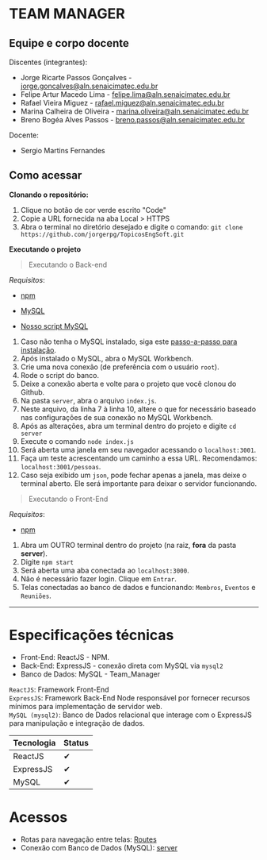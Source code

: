 # TEAM MANAGER

## Equipe e corpo docente

Discentes (integrantes):

- Jorge Ricarte Passos Gonçalves - jorge.goncalves@aln.senaicimatec.edu.br
- Felipe Artur Macedo Lima - felipe.lima@aln.senaicimatec.edu.br
- Rafael Vieira Miguez - rafael.miguez@aln.senaicimatec.edu.br
- Marina Calheira de Oliveira - marina.oliveira@aln.senaicimatec.edu.br
- Breno Bogéa Alves Passos - breno.passos@aln.senaicimatec.edu.br

Docente:

- Sergio Martins Fernandes


## Como acessar

**Clonando o repositório:**<br/>
1. Clique no botão de cor verde escrito "Code"
2. Copie a URL fornecida na aba Local > HTTPS
3. Abra o terminal no diretório desejado e digite o comando: `git clone https://github.com/jorgerpg/TopicosEngSoft.git`

**Executando o projeto**<br/>
> Executando o Back-end

*Requisitos*: 
- [npm](https://docs.npmjs.com/downloading-and-installing-node-js-and-npm)
- [MySQL](https://dev.mysql.com/downloads/installer/)

- [Nosso script MySQL](https://docs.google.com/document/d/1WbkUUopGC6hdc7APQQ4b5MDZ-2g07MCo8G4GKXQEDRg/edit?usp=sharing)

1. Caso não tenha o MySQL instalado, siga este [passo-a-passo para instalação](https://youtu.be/KYaZVqHHXpM).
2. Após instalado o MySQL, abra o MySQL Workbench.
3. Crie uma nova conexão (de preferência com o usuário `root`).
5. Rode o script do banco.
7. Deixe a conexão aberta e volte para o projeto que você clonou do Github.
8. Na pasta `server`, abra o arquivo `index.js`.
9. Neste arquivo, da linha 7 à linha 10, altere o que for necessário baseado nas configurações de sua conexão no MySQL Workbench.
10. Após as alterações, abra um terminal dentro do projeto e digite `cd server`
11. Execute o comando `node index.js`
12. Será aberta uma janela em seu navegador acessando o `localhost:3001`.
13. Faça um teste acrescentando um caminho a essa URL. Recomendamos: `localhost:3001/pessoas`.
14. Caso seja exibido um `json`, pode fechar apenas a janela, mas deixe o terminal aberto. Ele será importante para deixar o servidor funcionando.

> Executando o Front-End

*Requisitos*:
- [npm](https://docs.npmjs.com/downloading-and-installing-node-js-and-npm)

1. Abra um OUTRO terminal dentro do projeto (na raiz, **fora** da pasta **server**).
2. Digite `npm start`
3. Será aberta uma aba conectada ao `localhost:3000`.
4. Não é necessário fazer login. Clique em `Entrar`.
5. Telas conectadas ao banco de dados e funcionando: `Membros`, `Eventos` e `Reuniões`.


---

# Especificações técnicas

- Front-End: ReactJS - NPM.
- Back-End: ExpressJS - conexão direta com MySQL via `mysql2`
- Banco de Dados: MySQL - Team_Manager

`ReactJS`: Framework Front-End<br/>
`ExpressJS`: Framework Back-End Node responsável por fornecer recursos mínimos para implementação de servidor web.<br/>
`MySQL (mysql2)`: Banco de Dados relacional que interage com o ExpressJS para manipulação e integração de dados.

Tecnologia | Status 
------ | ------
ReactJS | ✔ 
ExpressJS   | ✔ 
MySQL   | ✔

# Acessos

- Rotas para navegação entre telas: [Routes](src/Routes.js)
- Conexão com Banco de Dados (MySQL): [server](server/index.js)
